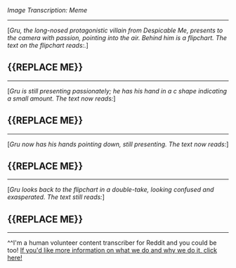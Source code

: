 *Image Transcription: Meme*

---

[*Gru, the long-nosed protagonistic villain from Despicable Me, presents to the camera with passion, pointing into the air. Behind him is a flipchart. The text on the flipchart reads:.*]

## {{REPLACE ME}}

---

[*Gru is still presenting passionately; he has his hand in a c shape indicating a small amount. The text now reads:*]

## {{REPLACE ME}}

---

[*Gru now has his hands pointing down, still presenting. The text now reads:*]

## {{REPLACE ME}}

---

[*Gru looks back to the flipchart in a double-take, looking confused and exasperated. The text still reads:*]

## {{REPLACE ME}}

---

^^I'm&#32;a&#32;human&#32;volunteer&#32;content&#32;transcriber&#32;for&#32;Reddit&#32;and&#32;you&#32;could&#32;be&#32;too!&#32;[If&#32;you'd&#32;like&#32;more&#32;information&#32;on&#32;what&#32;we&#32;do&#32;and&#32;why&#32;we&#32;do&#32;it,&#32;click&#32;here!](https://www.reddit.com/r/TranscribersOfReddit/wiki/index)
